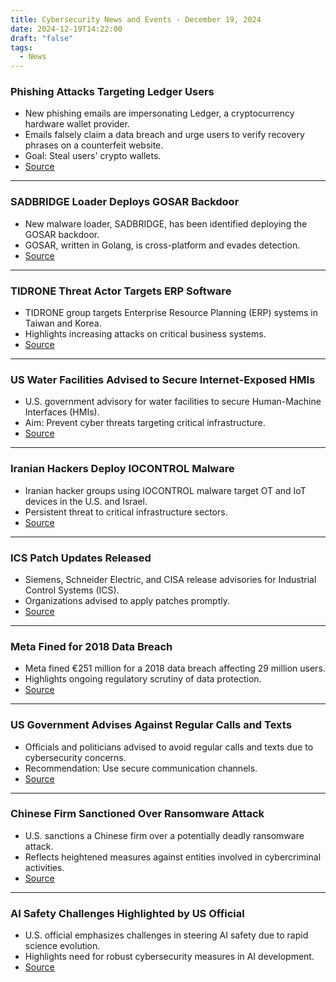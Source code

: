 ```yaml
---
title: Cybersecurity News and Events - December 19, 2024
date: 2024-12-19T14:22:00
draft: "false"
tags:
  - News
---
```

### Phishing Attacks Targeting Ledger Users
- New phishing emails are impersonating Ledger, a cryptocurrency hardware wallet provider.
- Emails falsely claim a data breach and urge users to verify recovery phrases on a counterfeit website.
- Goal: Steal users' crypto wallets.
- [Source](https://social.cyware.com/cyber-security-news-articles?utm_source=chatgpt.com)

---

### SADBRIDGE Loader Deploys GOSAR Backdoor
- New malware loader, SADBRIDGE, has been identified deploying the GOSAR backdoor.
- GOSAR, written in Golang, is cross-platform and evades detection.
- [Source](https://social.cyware.com/cyber-security-news-articles?utm_source=chatgpt.com)

---

### TIDRONE Threat Actor Targets ERP Software
- TIDRONE group targets Enterprise Resource Planning (ERP) systems in Taiwan and Korea.
- Highlights increasing attacks on critical business systems.
- [Source](https://social.cyware.com/cyber-security-news-articles?utm_source=chatgpt.com)

---

### US Water Facilities Advised to Secure Internet-Exposed HMIs
- U.S. government advisory for water facilities to secure Human-Machine Interfaces (HMIs).
- Aim: Prevent cyber threats targeting critical infrastructure.
- [Source](https://www.securityweek.com/?utm_source=chatgpt.com)

---

### Iranian Hackers Deploy IOCONTROL Malware
- Iranian hacker groups using IOCONTROL malware target OT and IoT devices in the U.S. and Israel.
- Persistent threat to critical infrastructure sectors.
- [Source](https://www.securityweek.com/?utm_source=chatgpt.com)

---

### ICS Patch Updates Released
- Siemens, Schneider Electric, and CISA release advisories for Industrial Control Systems (ICS).
- Organizations advised to apply patches promptly.
- [Source](https://www.securityweek.com/?utm_source=chatgpt.com)

---

### Meta Fined for 2018 Data Breach
- Meta fined €251 million for a 2018 data breach affecting 29 million users.
- Highlights ongoing regulatory scrutiny of data protection.
- [Source](https://cybersecurityventures.com/cybercrime-news/?utm_source=chatgpt.com)

---

### US Government Advises Against Regular Calls and Texts
- Officials and politicians advised to avoid regular calls and texts due to cybersecurity concerns.
- Recommendation: Use secure communication channels.
- [Source](https://www.reuters.com/technology/cybersecurity/?utm_source=chatgpt.com)

---

### Chinese Firm Sanctioned Over Ransomware Attack
- U.S. sanctions a Chinese firm over a potentially deadly ransomware attack.
- Reflects heightened measures against entities involved in cybercriminal activities.
- [Source](https://www.usnews.com/topics/subjects/cybersecurity?utm_source=chatgpt.com)

---

### AI Safety Challenges Highlighted by US Official
- U.S. official emphasizes challenges in steering AI safety due to rapid science evolution.
- Highlights need for robust cybersecurity measures in AI development.
- [Source](https://www.usnews.com/topics/subjects/cybersecurity?utm_source=chatgpt.com)
